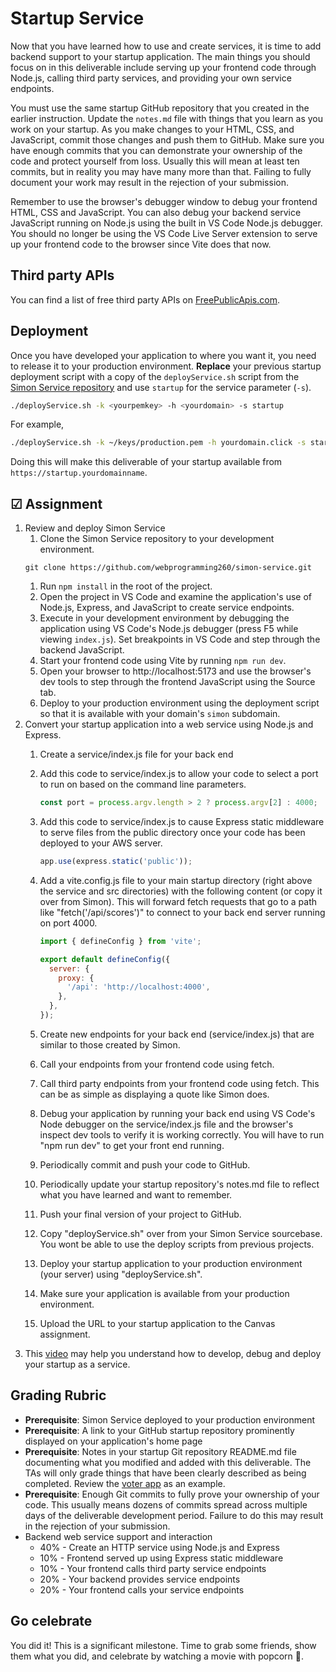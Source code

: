 # Startup Service

Now that you have learned how to use and create services, it is time to add backend support to your startup application. The main things you should focus on in this deliverable include serving up your frontend code through Node.js, calling third party services, and providing your own service endpoints.

You must use the same startup GitHub repository that you created in the earlier instruction. Update the `notes.md` file with things that you learn as you work on your startup. As you make changes to your HTML, CSS, and JavaScript, commit those changes and push them to GitHub. Make sure you have enough commits that you can demonstrate your ownership of the code and protect yourself from loss. Usually this will mean at least ten commits, but in reality you may have many more than that. Failing to fully document your work may result in the rejection of your submission.

Remember to use the browser's debugger window to debug your frontend HTML, CSS and JavaScript. You can also debug your backend service JavaScript running on Node.js using the built in VS Code Node.js debugger. You should no longer be using the VS Code Live Server extension to serve up your frontend code to the browser since Vite does that now.

## Third party APIs

You can find a list of free third party APIs on [FreePublicApis.com](https://www.freepublicapis.com/).

## Deployment

Once you have developed your application to where you want it, you need to release it to your production environment. **Replace** your previous startup deployment script with a copy of the `deployService.sh` script from the [Simon Service repository](https://github.com/webprogramming260/simon-service/blob/main/deployService.sh) and use `startup` for the service parameter (`-s`).

```sh
./deployService.sh -k <yourpemkey> -h <yourdomain> -s startup
```

For example,

```sh
./deployService.sh -k ~/keys/production.pem -h yourdomain.click -s startup
```

Doing this will make this deliverable of your startup available from `https://startup.yourdomainname`.

## ☑ Assignment

1. Review and deploy Simon Service
   1. Clone the Simon Service repository to your development environment.
   ```
   git clone https://github.com/webprogramming260/simon-service.git
   ```
   1. Run `npm install` in the root of the project.
   1. Open the project in VS Code and examine the application's use of Node.js, Express, and JavaScript to create service endpoints.
   1. Execute in your development environment by debugging the application using VS Code's Node.js debugger (press F5 while viewing `index.js`). Set breakpoints in VS Code and step through the backend JavaScript.
   1. Start your frontend code using Vite by running `npm run dev`.
   1. Open your browser to http://localhost:5173 and use the browser's dev tools to step through the frontend JavaScript using the Source tab.
   1. Deploy to your production environment using the deployment script so that it is available with your domain's `simon` subdomain.
1. Convert your startup application into a web service using Node.js and Express.
   1. Create a service/index.js file for your back end
   1. Add this code to service/index.js to allow your code to select a port to run on based on the command line parameters.
      ```js
      const port = process.argv.length > 2 ? process.argv[2] : 4000;
      ```
   1. Add this code to service/index.js to cause Express static middleware to serve files from the public directory once your code has been deployed to your AWS server.
      ```js
      app.use(express.static('public'));
      ```
   1. Add a vite.config.js file to your main startup directory (right above the service and src directories) with the following content (or copy it over from Simon). This will forward fetch requests that go to a path like "fetch('/api/scores')" to connect to your back end server running on port 4000.

      ```js
      import { defineConfig } from 'vite';

      export default defineConfig({
        server: {
          proxy: {
            '/api': 'http://localhost:4000',
          },
        },
      });
      ```

   1. Create new endpoints for your back end (service/index.js) that are similar to those created by Simon.
   1. Call your endpoints from your frontend code using fetch.
   1. Call third party endpoints from your frontend code using fetch. This can be as simple as displaying a quote like Simon does.
   1. Debug your application by running your back end using VS Code's Node debugger on the service/index.js file and the browser's inspect dev tools to verify it is working correctly. You will have to run "npm run dev" to get your front end running.
   1. Periodically commit and push your code to GitHub.
   1. Periodically update your startup repository's notes.md file to reflect what you have learned and want to remember.
   1. Push your final version of your project to GitHub.
   1. Copy "deployService.sh" over from your Simon Service sourcebase. You wont be able to use the deploy scripts from previous projects.
   1. Deploy your startup application to your production environment (your server) using "deployService.sh".
   1. Make sure your application is available from your production environment.
   1. Upload the URL to your startup application to the Canvas assignment.
1. This [video](https://youtu.be/lr6rmjUhOc0) may help you understand how to develop, debug and deploy your startup as a service.

## Grading Rubric

- **Prerequisite**: Simon Service deployed to your production environment
- **Prerequisite**: A link to your GitHub startup repository prominently displayed on your application's home page
- **Prerequisite**: Notes in your startup Git repository README.md file documenting what you modified and added with this deliverable. The TAs will only grade things that have been clearly described as being completed. Review the [voter app](https://github.com/webprogramming260/startup-example) as an example.
- **Prerequisite**: Enough Git commits to fully prove your ownership of your code. This usually means dozens of commits spread across multiple days of the deliverable development period. Failure to do this may result in the rejection of your submission.
- Backend web service support and interaction
  - 40% - Create an HTTP service using Node.js and Express
  - 10% - Frontend served up using Express static middleware
  - 10% - Your frontend calls third party service endpoints
  - 20% - Your backend provides service endpoints
  - 20% - Your frontend calls your service endpoints

## Go celebrate

You did it! This is a significant milestone. Time to grab some friends, show them what you did, and celebrate by watching a movie with popcorn 🍿.
